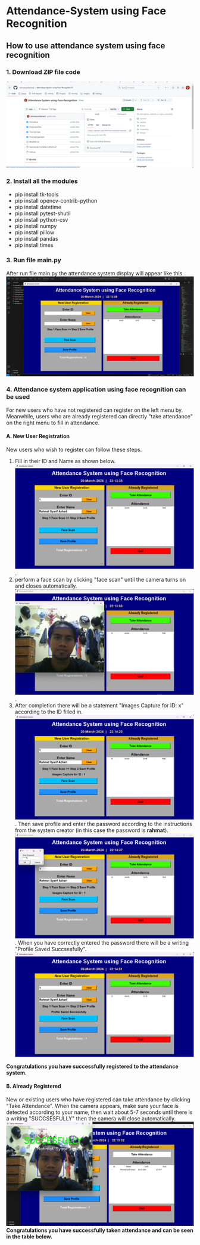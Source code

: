 # Attendance-System using Face Recognition
## How to use attendance system using face recognition
### 1. Download ZIP file code
![ZIP code](https://raw.githubusercontent.com/rahmatsyarifazhari2/Attendance-System-using-Face-Recognition/main/assets/Screenshot%202024-03-20%20232831.png?token=GHSAT0AAAAAACP3FPEAKEIK74J5M3MSHQZWZP3C47A)

### 2. Install all the modules
- pip install tk-tools
- pip install opencv-contrib-python
- pip install datetime
- pip install pytest-shutil
- pip install python-csv
- pip install numpy
- pip install pillow 
- pip install pandas
- pip install times

### 3. Run file main.py
After run file main.py the attendance system display will appear like this.
![Attendance App](https://raw.githubusercontent.com/rahmatsyarifazhari2/Attendance-System-using-Face-Recognition/main/assets/Screenshot%202024-03-20%20221316.png?token=GHSAT0AAAAAACP3FPEBGF5UHGW37NKRFXBOZP3C54Q)

### 4. Attendance system application using face recognition can be used
For new users who have not registered can register on the left menu by. Meanwhile, users who are already registered can directly "take attendance" on the right menu to fill in attendance.

#### A. New User Registration
New users who wish to register can follow these steps. 
1. Fill in their ID and Name as shown below.
![ID andName](https://raw.githubusercontent.com/rahmatsyarifazhari2/Attendance-System-using-Face-Recognition/main/assets/Screenshot%202024-03-20%20221349.png?token=GHSAT0AAAAAACP3FPEAB4Y5IP2WK2N2752IZP3C6WA).
2. perform a face scan by clicking "face scan" until the camera turns on and closes automatically.
![Face scan](https://raw.githubusercontent.com/rahmatsyarifazhari2/Attendance-System-using-Face-Recognition/main/assets/Screenshot%202024-03-20%20221412.png?token=GHSAT0AAAAAACP3FPEAC7A7FRPJKOFBI2TYZP3C7JA).
3. After completion there will be a statement "Images Capture for ID: x" according to the ID filled in.
![Images captured](https://raw.githubusercontent.com/rahmatsyarifazhari2/Attendance-System-using-Face-Recognition/main/assets/Screenshot%202024-03-20%20221427.png?token=GHSAT0AAAAAACP3FPEB56QJCYOMULXGUHD2ZP3DBSA).
Then save profile and enter the password according to the instructions from the system creator (in this case the password is **rahmat**).
![Password](https://raw.githubusercontent.com/rahmatsyarifazhari2/Attendance-System-using-Face-Recognition/main/assets/Screenshot%202024-03-20%20221445.png?token=GHSAT0AAAAAACP3FPEAKRHS4MHCIJFGBURAZP3DAVA).
When you have correctly entered the password there will be a writing "Profile Saved Succsesfully".
![Profile saved succses](https://raw.githubusercontent.com/rahmatsyarifazhari2/Attendance-System-using-Face-Recognition/main/assets/Screenshot%202024-03-20%20221501.png?token=GHSAT0AAAAAACP3FPEB7XMRPNHCPHFC2BBUZP3DCAQ)

**Congratulations you have successfully registered to the attendance system.**

#### B. Already Registered
New or existing users who have registered can take attendance by clicking "Take Attendance". When the camera appears, make sure your face is detected according to your name, then wait about 5-7 seconds until there is a writing "SUCCSESFULLY" then the camera will close automatically.
![Succesfully attendance](https://raw.githubusercontent.com/rahmatsyarifazhari2/Attendance-System-using-Face-Recognition/main/assets/Screenshot%202024-03-20%20221552.png?token=GHSAT0AAAAAACP3FPEAU6LL6YUODFYCNCA4ZP3DGTQ)
**Congratulations you have successfully taken attendance and can be seen in the table below.**
